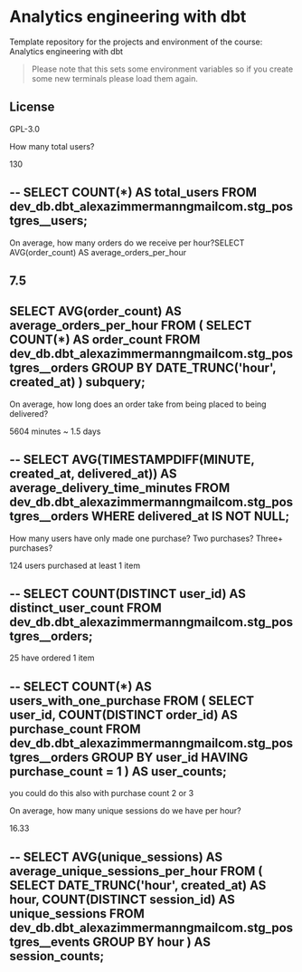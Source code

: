 # Analytics engineering with dbt

Template repository for the projects and environment of the course: Analytics engineering with dbt

> Please note that this sets some environment variables so if you create some new terminals please load them again.

## License
GPL-3.0

How many total users?

130

--
SELECT COUNT(*) AS total_users
FROM 
dev_db.dbt_alexazimmermanngmailcom.stg_postgres__users;
--

On average, how many orders do we receive per hour?SELECT AVG(order_count) AS average_orders_per_hour

7.5
--
SELECT AVG(order_count) AS average_orders_per_hour
FROM (
    SELECT COUNT(*) AS order_count
    FROM dev_db.dbt_alexazimmermanngmailcom.stg_postgres__orders
    GROUP BY DATE_TRUNC('hour', created_at)
) subquery;
--

On average, how long does an order take from being placed to being delivered?

5604 minutes ~ 1.5 days

--
SELECT AVG(TIMESTAMPDIFF(MINUTE, created_at, delivered_at)) AS average_delivery_time_minutes
FROM dev_db.dbt_alexazimmermanngmailcom.stg_postgres__orders
WHERE delivered_at IS NOT NULL;
--

How many users have only made one purchase? Two purchases? Three+ purchases?

124 users purchased at least 1 item

--
SELECT COUNT(DISTINCT user_id) AS distinct_user_count
FROM dev_db.dbt_alexazimmermanngmailcom.stg_postgres__orders;
--

25 have ordered 1 item 

-- 
SELECT COUNT(*) AS users_with_one_purchase
FROM (
    SELECT user_id, COUNT(DISTINCT order_id) AS purchase_count
    FROM dev_db.dbt_alexazimmermanngmailcom.stg_postgres__orders
    GROUP BY user_id
    HAVING purchase_count = 1
) AS user_counts;
--

you could do this also with purchase count 2 or 3 

On average, how many unique sessions do we have per hour?

16.33

--
SELECT AVG(unique_sessions) AS average_unique_sessions_per_hour
FROM (
    SELECT DATE_TRUNC('hour', created_at) AS hour,
           COUNT(DISTINCT session_id) AS unique_sessions
    FROM dev_db.dbt_alexazimmermanngmailcom.stg_postgres__events
    GROUP BY hour
) AS session_counts;
--







